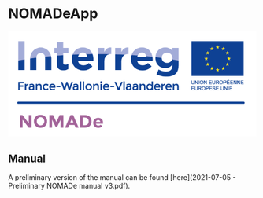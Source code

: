 # NOMADeApp

![NOMADe Logo](https://github.com/MathieuT-dot/NOMADeApp/blob/master/app/src/main/res/drawable/nomade_logo_small.png)

## Manual
A preliminary version of the manual can be found [here](2021-07-05 - Preliminary NOMADe manual v3.pdf).
